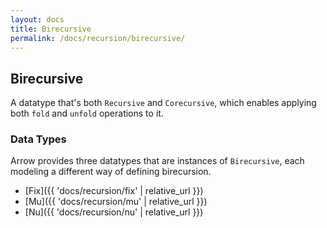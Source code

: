 ```yaml
---
layout: docs
title: Birecursive
permalink: /docs/recursion/birecursive/
---
```


## Birecursive

A datatype that's both `Recursive` and `Corecursive`, which enables applying both `fold` and `unfold`
operations to it.

### Data Types

Arrow provides three datatypes that are instances of `Birecursive`, each modeling a
different way of defining birecursion.

- [Fix]({{ 'docs/recursion/fix' | relative_url }})
- [Mu]({{ 'docs/recursion/mu' | relative_url }})
- [Nu]({{ 'docs/recursion/nu' | relative_url }})
